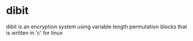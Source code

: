 dibit
=====

dibit is an encryption system using variable length permutation blocks that is written in 'c' for linux